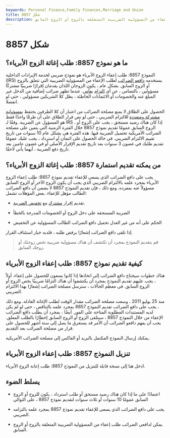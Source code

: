 ```yaml
---
keywords: Personal Finance,Family Finances,Marriage and Union
title: شكل 8857
description: استمارة 8857: طلب إعفاء الزوج الأبرياء هو نموذج ضريبي لطلب الإعفاء من المسؤولية الضريبية المتعلقة بالزوج أو الزوج السابق.
---
```


# شكل 8857
## ما هو نموذج 8857: طلب إغاثة الزوج الأبرياء؟

النموذج 8857: طلب إعفاء الزوج الأبرياء هو نموذج ضريبي لخدمة الإيرادات الداخلية (IRS) يستخدمه [دافعو الضرائب](/taxpayer) لطلب الإعفاء من المسؤولية الضريبية التي تتعلق بالزوج أو الزوج السابق. بشكل عام ، يكون الزوجان اللذان يقدمان إقرارًا ضريبيًا مشتركًا مسؤولين ، بالتضامن ، عن أي [التزام](/taxliability) [بفأس](/taxliability). عندما تظهر ضرائب إضافية من الدخل غير المبلغ عنه والخصومات أو الائتمانات الخاطئة ، يظل كلا الشريكين مسؤولين ، حتى لو انفصلا.

الحصول على الطلاق لا يمنع مصلحة الضرائب من اعتبار أن كلا الطرفين يحتفظ [بمسؤولية مشتركة ومتعددة](/joint-and-several-liability) للالتزام الضريبي ، حتى لو نص قرار الطلاق على أن طرفًا واحدًا فقط هو المسؤول عن الضريبة. وفقًا لـ IRS ، إذا كان هناك رصيد مستحق ، يجب على الزوج أو الزوج السابق عمومًا تقديم نموذج 8857 خلال الفترة الزمنية التي يتعين على مصلحة الضرائب الأمريكية تحصيل الضريبة فيها. هذه الفترة هي بشكل عام 10 سنوات من تاريخ تقييم الالتزام الضريبي. في حالة الحصول على ائتمان أو استرداد ، يجب عليك عمومًا تقديم طلبك في غضون 3 سنوات بعد تاريخ تقديم الإقرار الأصلي أو في غضون عامين بعد تاريخ دفع الضريبة ، أيهما يأتي لاحقًا.

## من يمكنه تقديم استمارة 8857: طلب إغاثة الزوج الأبرياء؟

يجب على دافع الضرائب الذي يسعى للإعفاء تقديم نموذج 8857: طلب إعفاء الزوج الأبرياء بمجرد علمه بالالتزام الضريبي الذي يجب أن يكون الزوج الآخر أو الزوج السابق مسؤولاً عنه بمفرده. ومع ذلك ، فإن تقديم النموذج 8857 لا يضمن أن دافع الضرائب الطالب مؤهل للإعفاء. بعض المؤهلات تشمل:

- تقديم إقرار [مشترك](/jointreturn) مع [تخفيض الضريبة](/innocent-spouse-rule).

- الضريبة المستحقة على دخل الزوج أو الخصومات المدرجة بالخطأ

- الحكم على أنه من غير العدل تحميل دافع الضرائب الطالب المسؤولية عن التخفيض

إذا تلقى دافع الضرائب إشعارًا برفض طلبه ، فلديه خيار استئناف القرار.

> قم بتقديم النموذج بمجرد أن تكتشف أن هناك مسؤولية ضريبية تخص زوجتك أو زوجك السابق.

>

## كيفية تقديم نموذج 8857: طلب إعفاء الزوج الأبرياء

هناك خطوات سيحتاج دافع الضرائب إلى اتخاذها إذا كانوا يسعون للحصول على إعفاء. أولاً ، يجب عليهم تقديم النموذج بمجرد أن يكتشفوا أن هناك التزامًا ضريبيًا يخص الزوج أو الزوج السابق. في معظم الحالات ، سترسل مصلحة الضرائب إشعارًا بهذا الالتزام الضريبي.

منذ 25 يوليو 2011 ، وسعت مصلحة الضرائب مقدار الوقت لطلب الإغاثة العادلة. ومع ذلك ، يجب على دافع الضرائب تقديم النموذج 8857 بمجرد علمه بالتناقض ، حتى لو لم يكن لديه المستندات المطلوبة المتاحة على الفور. أيضًا ، بمجرد أن يطلب دافع الضرائب الإعفاء من خلال النموذج 8857 ، سيتلقى الزوج أو الزوج السابق إخطارًا بالطلب المعلق. يجب أن يفهم دافعو الضرائب أن الأمر قد يستغرق ما يصل إلى ستة أشهر للحصول على قرار من مصلحة الضرائب بعد التقديم.

يمكنك إرسال النموذج المكتمل بالبريد أو الفاكس إلى مصلحة الضرائب الأمريكية.

## تنزيل النموذج 8857: طلب إعفاء الزوج الأبرياء

ادخل هنا إلى نسخة قابلة للتنزيل من النموذج 8857: طلب إعانة الزوج الأبرياء.

## يسلط الضوء

- اعتمادًا على ما إذا كان هناك رصيد مستحق أو طلب استرداد ، يكون للزوج أو الزوج السابق عمومًا 10 سنوات أو ثلاث سنوات لتقديم نموذج 8857 ، على التوالي

- يجب على دافع الضرائب الذي يسعى للإعفاء تقديم نموذج 8857 بمجرد علمه بالتزامه الضريبي.

- يمكن لدافعي الضرائب طلب إعفاء من المسؤولية الضريبية المتعلقة بالزوج أو الزوج السابق.

